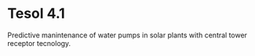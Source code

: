 # Tesol 4.1
Predictive manintenance of water pumps in solar plants with central tower receptor tecnology.